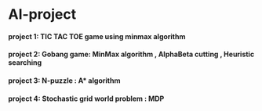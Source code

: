 # AI-project
<h4>project 1: TIC TAC TOE game using minmax algorithm</h4>
<h4>project 2: Gobang game: MinMax algorithm , AlphaBeta cutting , Heuristic searching</h4>
<h4>project 3: N-puzzle : A* algorithm</h4>
<h4>project 4: Stochastic grid world problem : MDP</h4>
